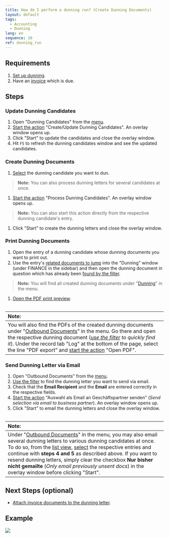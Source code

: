 ```yaml
---
title: How do I perform a dunning run? (Create Dunning Documents)
layout: default
tags:
  - Accounting
  - Dunning
lang: en
sequence: 10
ref: dunning_run
---
```


## Requirements
1. [Set up dunning](Setup_Dunning).
1. Have an [invoice](Invoice_SalesOrder) which is due.

## Steps

### Update Dunning Candidates
1. Open "Dunning Candidates" from the [menu](Menu).
1. [Start the action](StartAction#actions-menu) "Create/Update Dunning Candidates". An overlay window opens up.
1. Click "Start" to update the candidates and close the overlay window.
1. Hit `F5` to refresh the dunning candidates window and see the updated candidates.

### Create Dunning Documents
1. [Select](RecordSelection) the dunning candidate you want to dun.
 >**Note:** You can also process dunning letters for several candidates at once.

1. [Start the action](StartAction#actions-menu) "Process Dunning Candidates". An overlay window opens up.
 >**Note:** You can also start this action directly from the respective dunning candidate's entry.

1. Click "Start" to create the dunning letters and close the overlay window.

### Print Dunning Documents
1. Open the entry of a dunning candidate whose dunning documents you want to print out.
1. Use the entry's [related documents to jump](JumptoviaSidebar) into the "Dunning" window (under FINANCE in the sidebar) and then open the dunning document in question which has already been [found by the filter](Filtering_function).
 >**Note:** You will find all created dunning documents under "[Dunning](Menu)" in the menu.

1. [Open the PDF print preview](PrintPreview).
<br><br>

| **Note:** |
| :--- |
| You will also find the PDFs of the created dunning documents under "[Outbound Documents](Menu)" in the menu. Go there and open the respective dunning document (*[use the filter](Filtering_function) to quickly find it*). Under the record tab "Log" at the bottom of the page, select the line "PDF export" and [start the action](StartAction#actions-menu) "Open PDF". |

### Send Dunning Letter via Email
1. Open "Outbound Documents" from the [menu](Menu).
1. [Use the filter](Filtering_function) to find the dunning letter you want to send via email.
1. Check that the **Email Recipient** and the **Email** are entered correctly in the respective fields.
1. [Start the action](StartAction#actions-menu) "Auswahl als Email an Geschäftspartner senden" (*Send selection via email to business partner*). An overlay window opens up.
1. Click "Start" to email the dunning letters and close the overlay window.
<br><br>

| **Note:** |
| :--- |
| Under "[Outbound Documents](Menu)" in the menu, you may also email several dunning letters to various dunning candidates at once. To do so, from the [list view](ViewModes#list-view), [select](RecordSelection) the respective entries and continue with **steps 4 and 5** as described above. If you want to resend dunning letters, simply clear the checkbox **Nur bisher nicht gemailte** (*Only email previously unsent docs*) in the overlay window before clicking "Start". |

## Next Steps (optional)
- [Attach invoice documents to the dunning letter](Dunning_letter_with_attached_invoice).

## Example
![](assets/Dunning_Run.gif)
